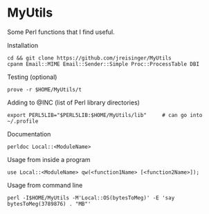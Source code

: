 MyUtils
=======

Some Perl functions that I find useful.

Installation

    cd && git clone https://github.com/jreisinger/MyUtils
    cpanm Email::MIME Email::Sender::Simple Proc::ProcessTable DBI

Testing (optional)

    prove -r $HOME/MyUtils/t

Adding to @INC (list of Perl library directories)

    export PERL5LIB="$PERL5LIB:$HOME/MyUtils/lib"     # can go into ~/.profile

Documentation

    perldoc Local::<ModuleName>

Usage from inside a program

    use Local::<ModuleName> qw(<function1Name> [<function2Name>]);

Usage from command line

    perl -I$HOME/MyUtils -M'Local::OS(bytesToMeg)' -E 'say bytesToMeg(3789876) . "MB"'
